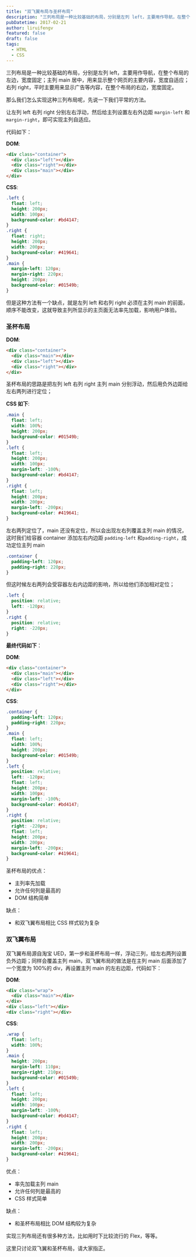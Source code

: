 ```yaml
---
title: "双飞翼布局与圣杯布局"
description: "三列布局是一种比较基础的布局，分别是左列 left，主要用作导航，在整个布局的左边，宽度固定；主列 main 居中，用来显示整个网页的主要内容，宽度自适应；右列 right，平时主要用来显示广告等内容，在整个布局的右边，宽度固定。本文介绍几种常用的三列布局方法。"
pubDatetime: 2017-02-21
author: liruifengv
featured: false
draft: false
tags:
  - HTML
  - CSS
---
```


三列布局是一种比较基础的布局，分别是左列 left，主要用作导航，在整个布局的左边，宽度固定；主列 main 居中，用来显示整个网页的主要内容，宽度自适应；右列 right，平时主要用来显示广告等内容，在整个布局的右边，宽度固定。

那么我们怎么实现这种三列布局呢，先说一下我们平常的方法。

让左列 left 右列 right 分别左右浮动，然后给主列设置左右外边距 `margin-left` 和 `margin-right`，即可实现主列自适应。

代码如下：

**DOM**:

```html
<div class="container">
  <div class="left"></div>
  <div class="right"></div>
  <div class="main"></div>
</div>
```

**CSS**:

```css
.left {
  float: left;
  height: 200px;
  width: 100px;
  background-color: #bd4147;
}
.right {
  float: right;
  height: 200px;
  width: 200px;
  background-color: #419641;
}
.main {
  margin-left: 120px;
  margin-right: 220px;
  height: 200px;
  background-color: #01549b;
}
```

但是这种方法有一个缺点，就是左列 left 和右列 right 必须在主列 main 的前面，顺序不能改变，这就导致主列所显示的主页面无法率先加载，影响用户体验。

### 圣杯布局

**DOM**:

```html
<div class="container">
  <div class="main"></div>
  <div class="left"></div>
  <div class="right"></div>
</div>
```

圣杯布局的思路是把左列 left 右列 right 主列 main 分别浮动，然后用负外边距给左右两列进行定位；

**CSS 如下**:

```css
.main {
  float: left;
  width: 100%;
  height: 200px;
  background-color: #01549b;
}
.left {
  float: left;
  height: 200px;
  width: 100px;
  margin-left: -100%;
  background-color: #bd4147;
}
.right {
  float: left;
  height: 200px;
  width: 200px;
  margin-left: -200px;
  background-color: #419641;
}
```

左右两列定位了，main 还没有定位，所以会出现左右列覆盖主列 main 的情况，这时我们给容器 container 添加左右内边距 `padding-left` 和`padding-right`，成功定位主列 main

```css
.container {
  padding-left: 120px;
  padding-right: 220px;
}
```

但这时候左右两列会受容器左右内边距的影响，所以给他们添加相对定位；

```css
.left {
  position: relative;
  left: -120px;
}
.right {
  position: relative;
  right: -220px;
}
```

**最终代码如下**：

**DOM**:

```html
<div class="container">
  <div class="main"></div>
  <div class="left"></div>
  <div class="right"></div>
</div>
```

**CSS**:

```css
.container {
  padding-left: 120px;
  padding-right: 220px;
}
.main {
  float: left;
  width: 100%;
  height: 200px;
  background-color: #01549b;
}
.left {
  position: relative;
  left: -120px;
  float: left;
  height: 200px;
  width: 100px;
  margin-left: -100%;
  background-color: #bd4147;
}
.right {
  position: relative;
  right: -220px;
  float: left;
  height: 200px;
  width: 200px;
  margin-left: -200px;
  background-color: #419641;
}
```

圣杯布局的优点：

- 主列率先加载
- 允许任何列是最高的
- DOM 结构简单

缺点：

- 和双飞翼布局相比 CSS 样式较为复杂

### 双飞翼布局

双飞翼布局源自淘宝 UED，第一步和圣杯布局一样，浮动三列，给左右两列设置负外边距；同样会覆盖主列 main，双飞翼布局的做法是在主列 main 后面添加了一个宽度为 100%的 div，再设置主列 main 的左右边距，代码如下：

**DOM**:

```html
<div class="wrap">
  <div class="main"></div>
</div>
<div class="left"></div>
<div class="right"></div>
```

**CSS**:

```css
.wrap {
  float: left;
  width: 100%;
}
.main {
  height: 200px;
  margin-left: 110px;
  margin-right: 210px;
  background-color: #01549b;
}
.left {
  float: left;
  height: 200px;
  width: 100px;
  margin-left: -100%;
  background-color: #bd4147;
}
.right {
  float: left;
  height: 200px;
  width: 200px;
  margin-left: -200px;
  background-color: #419641;
}
```

优点：

- 率先加载主列 main
- 允许任何列是最高的
- CSS 样式简单

缺点：

- 和圣杯布局相比 DOM 结构较为复杂

实现三列布局还有很多种方法，比如用时下比较流行的 Flex，等等。

这里只讨论双飞翼和圣杯布局，请大家指正。

